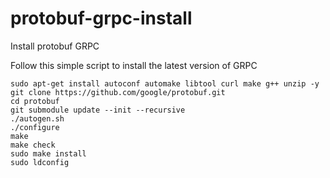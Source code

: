 # protobuf-grpc-install
Install protobuf GRPC

Follow this simple script to install the latest version of GRPC

```
sudo apt-get install autoconf automake libtool curl make g++ unzip -y
git clone https://github.com/google/protobuf.git
cd protobuf
git submodule update --init --recursive
./autogen.sh
./configure
make
make check
sudo make install
sudo ldconfig
```
